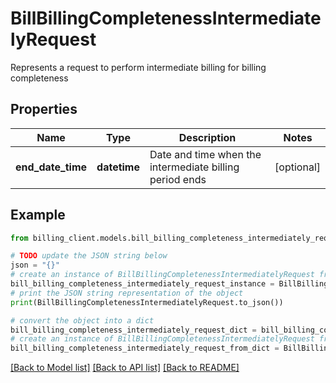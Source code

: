 # BillBillingCompletenessIntermediatelyRequest

Represents a request to perform intermediate billing for billing completeness

## Properties

Name | Type | Description | Notes
------------ | ------------- | ------------- | -------------
**end_date_time** | **datetime** | Date and time when the intermediate billing period ends | [optional] 

## Example

```python
from billing_client.models.bill_billing_completeness_intermediately_request import BillBillingCompletenessIntermediatelyRequest

# TODO update the JSON string below
json = "{}"
# create an instance of BillBillingCompletenessIntermediatelyRequest from a JSON string
bill_billing_completeness_intermediately_request_instance = BillBillingCompletenessIntermediatelyRequest.from_json(json)
# print the JSON string representation of the object
print(BillBillingCompletenessIntermediatelyRequest.to_json())

# convert the object into a dict
bill_billing_completeness_intermediately_request_dict = bill_billing_completeness_intermediately_request_instance.to_dict()
# create an instance of BillBillingCompletenessIntermediatelyRequest from a dict
bill_billing_completeness_intermediately_request_from_dict = BillBillingCompletenessIntermediatelyRequest.from_dict(bill_billing_completeness_intermediately_request_dict)
```
[[Back to Model list]](../README.md#documentation-for-models) [[Back to API list]](../README.md#documentation-for-api-endpoints) [[Back to README]](../README.md)


